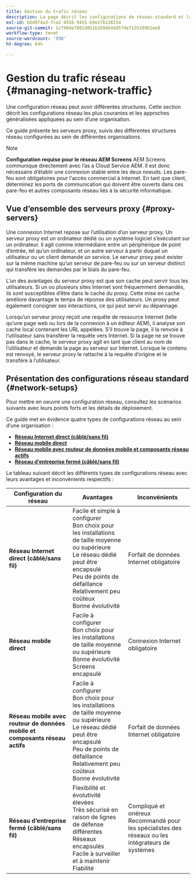 ```yaml
---
title: Gestion du trafic réseau
description: La page décrit les configurations de réseau standard et la gestion du trafic réseau.
exl-id: b6d8f4a3-fca2-4556-9455-b9e27b138154
source-git-commit: 1cf90de7892d051b2b94b4dd57de7135269b1ee8
workflow-type: tm+mt
source-wordcount: '550'
ht-degree: 64%

---
```


# Gestion du trafic réseau {#managing-network-traffic}

Une configuration réseau peut avoir différentes structures. Cette section décrit les configurations réseau les plus courantes et les approches généralisées appliquées au sein d’une organisation.

Ce guide présente les serveurs proxy, suivis des différentes structures réseau configurées au sein de différentes organisations.

>[!NOTE]
>**Configuration requise pour le réseau AEM Screens**
>AEM Screens communique directement avec l’as a Cloud Service AEM. Il est donc nécessaire d’établir une connexion stable entre les deux noeuds. Les pare-feu sont obligatoires pour l&#39;accès commercial à Internet. En tant que client, déterminez les ports de communication qui doivent être ouverts dans ces pare-feu et autres composants réseau liés à la sécurité informatique.

## Vue d’ensemble des serveurs proxy {#proxy-servers}

Une connexion Internet repose sur l’utilisation d’un serveur proxy. Un serveur proxy est un ordinateur dédié ou un système logiciel s’exécutant sur un ordinateur. Il agit comme intermédiaire entre un périphérique de point d’entrée, tel qu’un ordinateur, et un autre serveur à partir duquel un utilisateur ou un client demande un service. Le serveur proxy peut exister sur la même machine qu’un serveur de pare-feu ou sur un serveur distinct qui transfère les demandes par le biais du pare-feu.

L’un des avantages du serveur proxy est que son cache peut servir tous les utilisateurs. Si un ou plusieurs sites Internet sont fréquemment demandés, ils sont susceptibles d’être dans le cache du proxy. Cette mise en cache améliore davantage le temps de réponse des utilisateurs. Un proxy peut également consigner ses interactions, ce qui peut servir au dépannage.

Lorsqu’un serveur proxy reçoit une requête de ressource Internet (telle qu’une page web ou lors de la connexion à un éditeur AEM), il analyse son cache local contenant les URL appelées. S’il trouve la page, il la renvoie à l’utilisateur sans transférer la requête vers Internet. Si la page ne se trouve pas dans le cache, le serveur proxy agit en tant que client au nom de l’utilisateur et demande la page au serveur sur Internet. Lorsque le contenu est renvoyé, le serveur proxy le rattache à la requête d’origine et le transfère à l’utilisateur.

## Présentation des configurations réseau standard {#network-setups}

Pour mettre en oeuvre une configuration réseau, consultez les scénarios suivants avec leurs points forts et les détails de déploiement.

Ce guide met en évidence quatre types de configurations réseau au sein d’une organisation :

* **[Réseau Internet direct (câblé/sans fil)](/help/using/direct-internet-network.md)**
* **[Réseau mobile direct](/help/using/mobile-network.md)**
* **[Réseau mobile avec routeur de données mobile et composants réseau actifs](/help/using/mobile-network-router.md)**
* **[Réseau d’entreprise fermé (câblé/sans fil)](/help/using/enclosed-corporate-network.md)**

Le tableau suivant décrit les différents types de configurations réseau avec leurs avantages et inconvénients respectifs :

| Configuration du réseau | Avantages | Inconvénients |
|--- |--- |--- |
| **Réseau Internet direct (câblé/sans fil)** | Facile et simple à configurer<br>Bon choix pour les installations de taille moyenne ou supérieure<br>Le réseau dédié peut être encapsulé<br>Peu de points de défaillance<br>Relativement peu coûteux<br>Bonne évolutivité | Forfait de données Internet obligatoire |
| **Réseau mobile direct** | Facile à configurer<br>Bon choix pour les installations de taille moyenne ou supérieure<br>Bonne évolutivité<br>Screens encapsulé | Connexion Internet obligatoire |
| **Réseau mobile avec routeur de données mobile et composants réseau actifs** | Facile à configurer<br>Bon choix pour les installations de taille moyenne ou supérieure<br>Le réseau dédié peut être encapsulé<br>Peu de points de défaillance<br>Relativement peu coûteux<br>Bonne évolutivité | Forfait de données Internet obligatoire |
| **Réseau d’entreprise fermé (câblé/sans fil)** | Flexibilité et évolutivité élevées<br>Très sécurisé en raison de lignes de défense différentes<br>Réseaux encapsulés<br>Facile à surveiller et à maintenir<br>Fiabilité | Compliqué et onéreux<br>Recommandé pour les spécialistes des réseaux ou les intégrateurs de systèmes |
